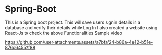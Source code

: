 # Spring-Boot
This is a Spring boot project. This will save users signin details in a database and verify their details while Log In
I also created a website using React-Js to check the above Functionalities
Sample video

https://github.com/user-attachments/assets/a7bfaf24-b86a-4e42-b51e-876c64552f88

